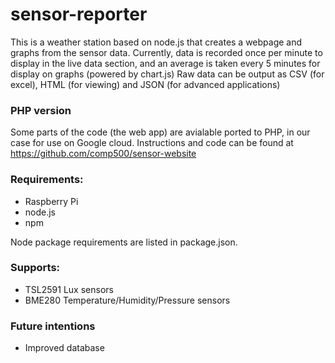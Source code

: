 # sensor-reporter
This is a weather station based on node.js that creates a webpage and graphs from the sensor data. Currently, data is recorded once per minute to display in the live data section, and an average is taken every 5 minutes for display on graphs (powered by chart.js) Raw data can be output as CSV (for excel), HTML (for viewing) and JSON (for advanced applications)

### PHP version
Some parts of the code (the web app) are avialable ported to PHP, in our case for use on Google cloud. Instructions and code can be found at https://github.com/comp500/sensor-website

### Requirements:
- Raspberry Pi
- node.js
- npm

Node package requirements are listed in package.json.

### Supports:
- TSL2591 Lux sensors
- BME280 Temperature/Humidity/Pressure sensors

### Future intentions
 - Improved database
